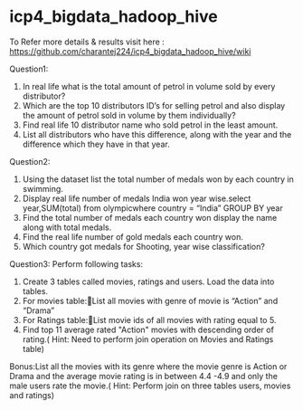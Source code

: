 # icp4_bigdata_hadoop_hive

To Refer more details & results visit here : https://github.com/charantej224/icp4_bigdata_hadoop_hive/wiki

Question1:
1) In real life what is the total amount  of petrol in volume  sold by every distributor?
2) Which are the top 10 distributors ID’s for selling petrol and also display the amount of petrol sold in volume by them individually?
3) Find real life 10 distributor name who sold petrol in the least amount.
4) List all distributors who have this difference, along with the year and the difference which they have in that year.

Question2:
1) Using the dataset list the total number of medals won by each country in swimming.
2) Display real life number of medals India won year wise.select year,SUM(total) from olympicwhere country = “India” GROUP BY year
3) Find the total number of medals each country won display the name along with total medals.
4) Find the real life number of gold medals each country won.
5) Which country got medals for Shooting, year wise classification?

Question3:
Perform following tasks:
1) Create 3 tables called movies, ratings and users. Load the data into tables.
2) For movies table:List all movies with genre of movie is “Action” and “Drama”
3) For Ratings table:List movie ids of all movies with rating equal to 5.
4) Find top 11 average rated "Action" movies with descending order of rating.( Hint: Need to perform join operation on Movies and Ratings table)

Bonus:List all the movies with its genre where the movie genre is Action or Drama and the average movie rating is in between 4.4 -4.9 and only the male users rate the movie.( Hint: Perform join on three tables users, movies and ratings)
